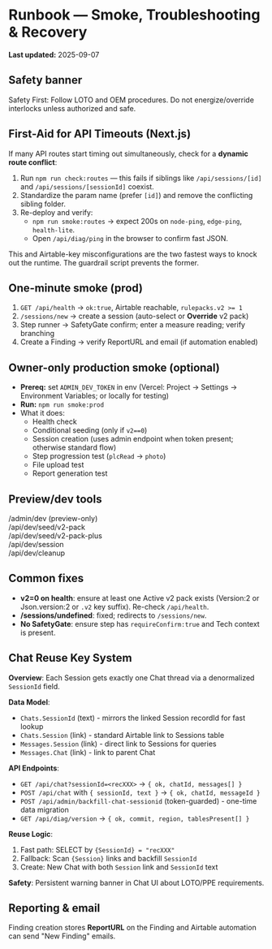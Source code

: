 # Runbook — Smoke, Troubleshooting & Recovery
**Last updated:** 2025-09-07

## Safety banner
Safety First: Follow LOTO and OEM procedures. Do not energize/override interlocks unless authorized and safe.

## First-Aid for API Timeouts (Next.js)

If many API routes start timing out simultaneously, check for a **dynamic route conflict**:

1. Run `npm run check:routes` — this fails if siblings like `/api/sessions/[id]` and `/api/sessions/[sessionId]` coexist.
2. Standardize the param name (prefer `[id]`) and remove the conflicting sibling folder.
3. Re-deploy and verify:
   - `npm run smoke:routes` → expect 200s on `node-ping`, `edge-ping`, `health-lite`.
   - Open `/api/diag/ping` in the browser to confirm fast JSON.

This and Airtable-key misconfigurations are the two fastest ways to knock out the runtime. The guardrail script prevents the former.

## One-minute smoke (prod)
1) `GET /api/health` → `ok:true`, Airtable reachable, `rulepacks.v2 >= 1`  
2) `/sessions/new` → create a session (auto-select or **Override** v2 pack)  
3) Step runner → SafetyGate confirm; enter a measure reading; verify branching  
4) Create a Finding → verify ReportURL and email (if automation enabled)

## Owner-only production smoke (optional)
- **Prereq:** set `ADMIN_DEV_TOKEN` in env (Vercel: Project → Settings → Environment Variables; or locally for testing)
- **Run:** `npm run smoke:prod`
- What it does:
  - Health check
  - Conditional seeding (only if `v2==0`)
  - Session creation (uses admin endpoint when token present; otherwise standard flow)
  - Step progression test (`plcRead` → `photo`)
  - File upload test
  - Report generation test

## Preview/dev tools
/admin/dev (preview-only)  
/api/dev/seed/v2-pack  
/api/dev/seed/v2-pack-plus  
/api/dev/session  
/api/dev/cleanup

## Common fixes
- **v2=0 on health**: ensure at least one Active v2 pack exists (Version:2 or Json.version:2 or `.v2` key suffix). Re-check `/api/health`.  
- **/sessions/undefined**: fixed; redirects to `/sessions/new`.  
- **No SafetyGate**: ensure step has `requireConfirm:true` and Tech context is present.

## Chat Reuse Key System

**Overview**: Each Session gets exactly one Chat thread via a denormalized `SessionId` field.

**Data Model**:
- `Chats.SessionId` (text) - mirrors the linked Session recordId for fast lookup
- `Chats.Session` (link) - standard Airtable link to Sessions table
- `Messages.Session` (link) - direct link to Sessions for queries
- `Messages.Chat` (link) - link to parent Chat

**API Endpoints**:
- `GET /api/chat?sessionId=<recXXX>` → `{ ok, chatId, messages[] }`
- `POST /api/chat` with `{ sessionId, text }` → `{ ok, chatId, messageId }`
- `POST /api/admin/backfill-chat-sessionid` (token-guarded) - one-time data migration
- `GET /api/diag/version` → `{ ok, commit, region, tablesPresent[] }`

**Reuse Logic**: 
1. Fast path: SELECT by `{SessionId} = "recXXX"` 
2. Fallback: Scan `{Session}` links and backfill `SessionId`
3. Create: New Chat with both `Session` link and `SessionId` text

**Safety**: Persistent warning banner in Chat UI about LOTO/PPE requirements.

## Reporting & email
Finding creation stores **ReportURL** on the Finding and Airtable automation can send "New Finding" emails.